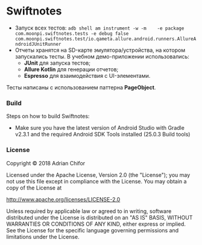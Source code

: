 # Swiftnotes

- Запуск всех тестов: `adb shell am instrument -w -m    -e package com.moonpi.swiftnotes.tests -e debug false com.moonpi.swiftnotes.test/io.qameta.allure.android.runners.AllureAndroidJUnitRunner`
- Отчеты хранятся на SD-карте эмулятора/устройства, на котором запускались тесты.
В учебном демо-приложении использовались:
  - __JUnit__ для запуска тестов;
  - __Allure Kotlin__ для генерации отчетов;
  - __Espresso__ для взаимодействия с UI-элементами.

Тесты написаны с использованием паттерна __PageObject__.
  
### Build

Steps on how to build Swiftnotes:
- Make sure you have the latest version of Android Studio with Gradle v2.3.1 and the required Android SDK Tools installed (25.0.3 Build tools)

### License

Copyright &copy; 2018 Adrian Chifor

Licensed under the Apache License, Version 2.0 (the "License"); you may not use this file except in compliance with the License. You may obtain a copy of the License at

http://www.apache.org/licenses/LICENSE-2.0

Unless required by applicable law or agreed to in writing, software distributed under the License is distributed on an "AS IS" BASIS, WITHOUT WARRANTIES OR CONDITIONS OF ANY KIND, either express or implied. See the License for the specific language governing permissions and limitations under the License.
